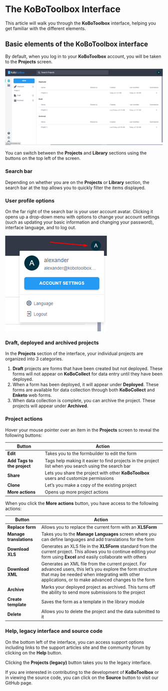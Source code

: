 # The KoBoToolbox Interface

This article will walk you through the **KoBoToolbox** interface, helping you
get familiar with the different elements.

## Basic elements of the KoBoToolbox interface

By default, when you log in to your **KoBoToolbox** account, you will be taken
to the **Projects** screen.

![KoBoToolbox Interface](images/kobotoolbox_interface/interface.png)

You can switch between the <i class="k-icon k-icon-projects"></i> **Projects**
and <i class="k-icon k-icon-library"></i> **Library** sections using the buttons
on the top left of the screen.

### Search bar

Depending on whether you are on the **Projects** or **Library** section, the
search bar at the top allows you to quickly filter the items displayed.

### User profile options

On the far right of the search bar is your user account avatar. Clicking it
opens up a drop-down menu with options to change your account settings (such as
updating your basic information and changing your password), interface language,
and to log out.

![User menu](images/kobotoolbox_interface/user_actions.png)

### Draft, deployed and archived projects

In the **Projects** section of the interface, your individual projects are
organized into 3 categories.

1. **Draft** projects are forms that have been created but not deployed. These
   forms will not appear on **KoBoCollect** for data entry until they have been
   deployed.
2. When a form has been deployed, it will appear under **Deployed**. These forms
   are available for data collection through both **KoBoCollect** and **Enketo**
   web forms.
3. When data collection is complete, you can archive the project. These projects
   will appear under **Archived**.

### Project actions

Hover your mouse pointer over an item in the **Projects** screen to reveal the
following buttons:

| Button                                                        | Action                                                                                               |
| ------------------------------------------------------------- | ---------------------------------------------------------------------------------------------------- |
| <i class="k-icon k-icon-edit"></i> **Edit**                   | Takes you to the formbuilder to edit the form                                                        |
| <i class="k-icon k-icon-tag"></i> **Add Tags to the project** | Tags help making it easier to find projects in the project list when you search using the search bar |
| <i class="k-icon k-icon-user-share"></i> **Share**            | Lets you share the project with other **KoBoToolbox** users and customize permissions                |
| <i class="k-icon k-icon-clone"></i> **Clone**                 | Let’s you make a copy of the existing project                                                        |
| <i class="k-icon k-icon-more-vertical"></i> **More actions**  | Opens up more project actions                                                                        |

When you click the <i class="k-icon k-icon-more-vertical"></i> **More actions**
button, you have access to the following actions:

| Button                                                          | Action                                                                                                                                                                                                             |
| --------------------------------------------------------------- | ------------------------------------------------------------------------------------------------------------------------------------------------------------------------------------------------------------------ |
| <i class="k-icon k-icon-replace"></i> **Replace form**          | Allows you to replace the current form with an **XLSForm**                                                                                                                                                         |
| <i class="k-icon k-icon-globe-alt"></i> **Manage translations** | Takes you to the **Manage Languages** screen where you can define languages and add translations for the form                                                                                                      |
| <i class="k-icon k-icon-xls-file"></i> **Download XLS**         | Generates an XLS file in the **XLSForm** standard from the current project. This allows you to continue editing your form using **Excel** and easily collaborate with others                                       |
| <i class="k-icon k-icon-xml-file"></i> **Download XML**         | Generates an XML file from the current project. For advanced users, this let’s you explore the form structure that may be needed when integrating with other applications, or to make advanced changes to the form |
| <i class="k-icon k-icon-archived"></i> **Archive**              | Marks your deployed project as archived. This turns off the ability to send more submissions to the project                                                                                                        |
| <i class="k-icon k-icon-template"></i> **Create template**      | Saves the form as a template in the library module                                                                                                                                                                 |
| <i class="k-icon k-icon-trash"></i> **Delete**                  | Allows you to delete the project and the data submitted to it                                                                                                                                                      |

### Help, legacy interface and source code

On the bottom left of the interface, you can access support options including
links to the support articles site and the community forum by clicking on the <i
class="k-icon k-icon-help"></i> **Help** button.

Clicking the <i class="k-icon k-icon-globe"></i> **Projects (legacy)** button
takes you to the legacy interface.

If you are interested in contributing to the development of **KoBoToolbox** or
in viewing the source code, you can click on the <i class="k-icon
k-icon-logo-github"></i> **Source** button to visit our GitHub page.
